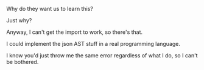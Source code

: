 <p>Why do they want us to learn this?</p>
<p>Just why?</p>
<p>Anyway, I can't get the import to work, so there's that.</p>
<p>I could implement the json AST stuff in a real programming language.</p>
<p>I know you'd just throw me the same error regardless of what I do, so I can't be bothered.</p>